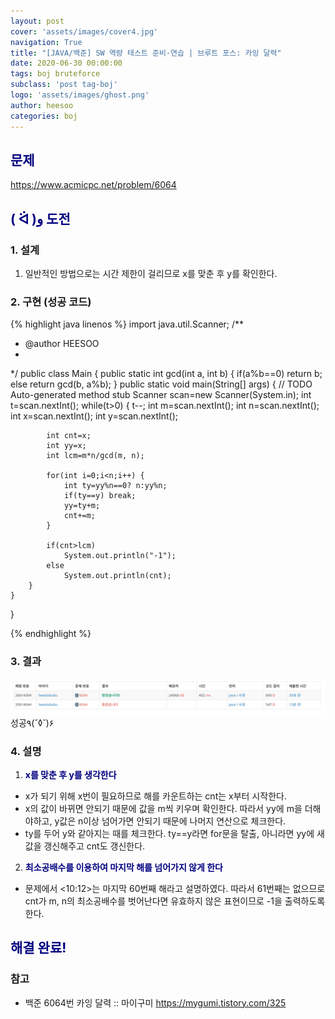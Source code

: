 ```yaml
---
layout: post
cover: 'assets/images/cover4.jpg'
navigation: True
title: "[JAVA/백준] SW 역량 테스트 준비-연습 | 브루트 포스: 카잉 달력"
date: 2020-06-30 00:00:00
tags: boj bruteforce
subclass: 'post tag-boj'
logo: 'assets/images/ghost.png'
author: heesoo
categories: boj
---
```

## <span style="color:navy">문제</span>
<https://www.acmicpc.net/problem/6064>

## <span style="color:navy">( ᐛ )و 도전</span>

### 1. 설계
1. 일반적인 방법으로는 시간 제한이 걸리므로 x를 맞춘 후 y를 확인한다.

### 2. 구현 (성공 코드)
{% highlight java linenos %}
import java.util.Scanner;
/**
 * @author HEESOO
 *
 */
public class Main {
	public static int gcd(int a, int b) {
		if(a%b==0) return b;
		else return gcd(b, a%b);
	}
	public static void main(String[] args) {
		// TODO Auto-generated method stub
		Scanner scan=new Scanner(System.in);
		int t=scan.nextInt();
		while(t>0) {
			t--;
			int m=scan.nextInt();
			int n=scan.nextInt();
			int x=scan.nextInt();
			int y=scan.nextInt();
			
			int cnt=x;
			int yy=x;
			int lcm=m*n/gcd(m, n);
			
			for(int i=0;i<n;i++) {
				int ty=yy%n==0? n:yy%n;
				if(ty==y) break;
				yy=ty+m;
				cnt+=m;
			}
			
			if(cnt>lcm) 
				System.out.println("-1");
			else 
				System.out.println(cnt);
		}
	}
}

{% endhighlight %}

### 3. 결과
![실행결과](./assets/images/200630_2.PNG)
성공٩(˘◊˘)۶  

### 4. 설명
1. **<span style="color:navy">x를 맞춘 후 y를 생각한다</span>**  
- x가 되기 위해 x번이 필요하므로 해를 카운트하는 cnt는 x부터 시작한다.
- x의 값이 바뀌면 안되기 때문에 값을 m씩 키우며 확인한다. 따라서 yy에 m을 더해야하고, y값은 n이상 넘어가면 안되기 때문에 나머지 연산으로 체크한다.
- ty를 두어 y와 같아지는 때를 체크한다. ty==y라면 for문을 탈출, 아니라면 yy에 새 값을 갱신해주고 cnt도 갱신한다.

2. **<span style="color:navy">최소공배수를 이용하여 마지막 해를 넘어가지 않게 한다</span>**  
- 문제에서 <10:12>는 마지막 60번째 해라고 설명하였다. 따라서 61번째는 없으므로 cnt가 m, n의 최소공배수를 벗어난다면 유효하지 않은 표현이므로 -1을 출력하도록 한다. 

## <span style="color:navy">해결 완료!</span>

### 참고
- 백준 6064번 카잉 달력 :: 마이구미 <https://mygumi.tistory.com/325>